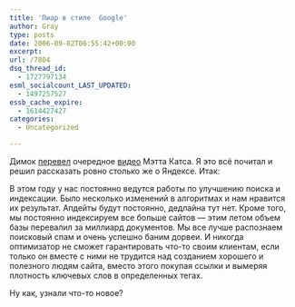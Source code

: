 ```yaml
---
title: 'Пиар в стиле  Google'
author: Gray
type: posts
date: 2006-09-02T06:55:42+00:00
excerpt:
url: /7804
dsq_thread_id:
  - 1727797134
esml_socialcount_LAST_UPDATED:
  - 1497257527
essb_cache_expire:
  - 1614427427
categories:
  - Uncategorized

---
```








Димок <a href="http://blog.dimok.ru/matt-cutts-ob-apdeytah-google" target="_blank">перевел</a> очередное <a href="http://video.google.com/videoplay?docid=-4814548594071648913" target="_blank">видео</a> Мэтта Катса. Я это всё почитал и решил рассказать ровно столько же о Яндексе. Итак:

В этом году у нас постоянно ведутся работы по улучшению поиска и индексации. Было несколько изменений в алгоритмах и нам нравится их результат. Апдейты будут постоянно, дедлайна тут нет. Кроме того, мы постоянно индексируем все больше сайтов &#8212; этим летом объем базы перевалил за миллиард документов. Мы все лучше распознаем поисковый спам и очень успешно баним дорвеи. И никогда оптимизатор не сможет гарантировать что-то своим клиентам, если только он вместе с ними не трудится над созданием хорошего и полезного людям сайта, вместо этого покупая ссылки&nbsp;и вымеряя плотность ключевых слов в определенных тегах.

Ну как, узнали что-то новое?